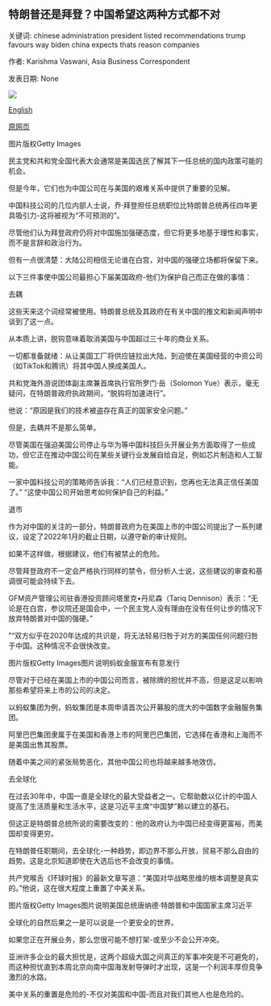 ## 特朗普还是拜登？中国希望这两种方式都不对

关键词: chinese administration president listed recommendations trump favours way biden china expects thats reason companies

作者: Karishma Vaswani, Asia Business Correspondent

发表日期: None

![](https://ichef.bbci.co.uk/news/1024/branded_news/9455/production/_114137973_trumpbiden.jpg)

[English](Trump%20or%20Biden%3F%20China%20expects%20no%20favours%20either%20way.md)

[原网页](https://www.bbc.com/news/business-53928783)

图片版权Getty Images

民主党和共和党全国代表大会通常是美国选民了解其下一任总统的国内政策可能的机会。

但是今年，它们也为中国公司在与美国的艰难关系中提供了重要的见解。

中国科技公司的几位内部人士说，乔·拜登担任总统职位比特朗普总统再任四年更具吸引力-这将被视为“不可预测的”。

尽管他们认为拜登政府仍将对中国施加强硬态度，但它将更多地基于理性和事实，而不是言辞和政治行为。

但有一点很清楚：大陆公司相信无论谁在白宫，对中国的强硬立场都将保留下来。

以下三件事使中国公司最担心下届美国政府-他们为保护自己而正在做的事情：

去耦

这些天来这个词经常被使用。特朗普总统及其政府在有关中国的推文和新闻声明中谈到了这一点。

从本质上讲，脱钩意味着取消美国与中国超过三十年的商业关系。

一切都准备就绪：从让美国工厂将供应链拉出大陆，到迫使在美国经营的中资公司（如TikTok和腾讯）将其中国人换成美国人。

共和党海外游说团体副主席兼首席执行官所罗门·岳（Solomon Yue）表示，毫无疑问，在特朗普政府执政期间，“脱钩将加速进行”。

他说：“原因是我们的技术被盗存在真正的国家安全问题。”

但是，去耦并不是那么简单。

尽管美国在强迫美国公司停止与华为等中国科技巨头开展业务方面取得了一些成功，但它正在推动中国公司在某些关键行业发展自给自足，例如芯片制造和人工智能。

一家中国科技公司的策略师告诉我：“人们已经意识到，您再也无法真正信任美国了。” “这使中国公司开始思考如何保护自己的利益。”

退市

作为对中国的关注的一部分，特朗普政府为在美国上市的中国公司提出了一系列建议，设定了2022年1月的截止日期，以遵守新的审计规则。

如果不这样做，根据建议，他们有被禁止的危险。

尽管拜登政府不一定会严格执行同样的禁令，但分析人士说，这些建议的审查和基调很可能会持续下去。

GFM资产管理公司驻香港投资顾问塔里克•丹尼森（Tariq Dennison）表示：“无论是在白宫，参议院还是国会中，一个民主党人没有理由在没有任何让步的情况下放弃特朗普对中国的强硬。”

”“双方似乎在2020年达成的共识是，将无法轻易归咎于对方的美国任何问题归咎于中国。这种情况不会很快改变。

图片版权Getty Images图片说明蚂蚁金服宣布有意发行

尽管对于已经在美国上市的中国公司而言，被除牌的担忧并不高，但是这足以影响那些希望将来上市的公司的决定。

以蚂蚁集团为例，蚂蚁集团是本周申请首次公开募股的庞大的中国数字金融服务集团。

阿里巴巴集团隶属于在美国和香港上市的阿里巴巴集团，它选择在香港和上海而不是美国出售其股票。

随着中美之间的紧张局势恶化，其他中国公司也将越来越多地效仿。

去全球化

在过去30年中，中国一直是全球化的最大受益者之一。它帮助数以亿计的中国人提高了生活质量和生活水平，这是习近平主席“中国梦”赖以建立的基石。

但这正是特朗普总统所说的需要改变的：他的政府认为中国已经变得更富裕，而美国却变得更穷。

在特朗普任职期间，去全球化-一种趋势，即边界不那么开放，贸易不那么自由的趋势。这是北京知道即使在大选后也不会改变的事情。

共产党喉舌《环球时报》的最新文章写道：“美国对华战略思维的根本调整是真实的。”他说，这在很大程度上重置了中美关系。

图片版权Getty Images图片说明美国总统唐纳德·特朗普和中国国家主席习近平

全球化的自然后果之一是可以说是一个更安全的世界。

如果您正在开展业务，那么您很可能不想打架-或至少不会公开冲突。

亚洲许多企业的最大担忧是，这两个超级大国之间真正的军事冲突是不可避免的，而这种担忧直到本周北京向南中国海发射导弹时才出现，这是一个利润丰厚但竞争激烈的水路。

美中关系的重置是危险的-不仅对美国和中国-而且对我们其他人也是危险的。